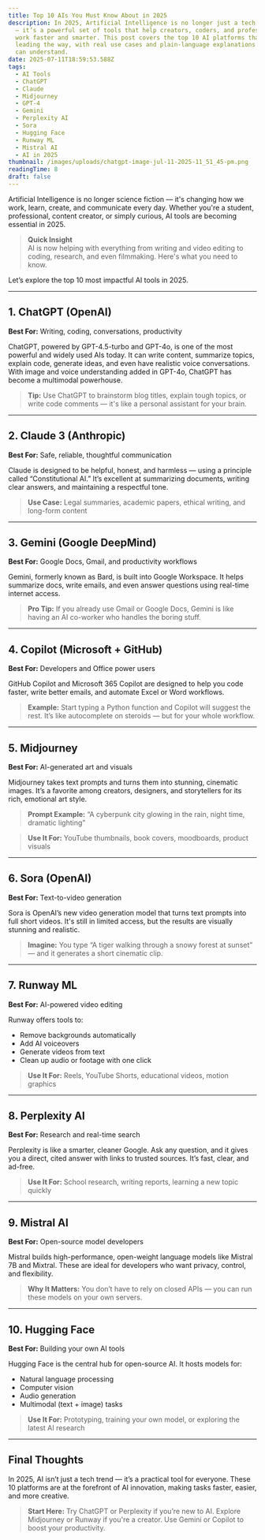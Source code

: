 ```yaml
---
title: Top 10 AIs You Must Know About in 2025
description: In 2025, Artificial Intelligence is no longer just a tech buzzword
  — it’s a powerful set of tools that help creators, coders, and professionals
  work faster and smarter. This post covers the top 10 AI platforms that are
  leading the way, with real use cases and plain-language explanations anyone
  can understand.
date: 2025-07-11T18:59:53.588Z
tags:
  - AI Tools
  - ChatGPT
  - Claude
  - Midjourney
  - GPT-4
  - Gemini
  - Perplexity AI
  - Sora
  - Hugging Face
  - Runway ML
  - Mistral AI
  - AI in 2025
thumbnail: /images/uploads/chatgpt-image-jul-11-2025-11_51_45-pm.png
readingTime: 8
draft: false
---
```

<!--StartFragment-->

Artificial Intelligence is no longer science fiction — it's changing how we work, learn, create, and communicate every day. Whether you're a student, professional, content creator, or simply curious, AI tools are becoming essential in 2025.

> **Quick Insight**\
> AI is now helping with everything from writing and video editing to coding, research, and even filmmaking. Here's what you need to know.

Let’s explore the top 10 most impactful AI tools in 2025.

- - -

## 1. **ChatGPT (OpenAI)**

**Best For:** Writing, coding, conversations, productivity

ChatGPT, powered by GPT-4.5-turbo and GPT-4o, is one of the most powerful and widely used AIs today. It can write content, summarize topics, explain code, generate ideas, and even have realistic voice conversations. With image and voice understanding added in GPT-4o, ChatGPT has become a multimodal powerhouse.

> **Tip:** Use ChatGPT to brainstorm blog titles, explain tough topics, or write code comments — it's like a personal assistant for your brain.

- - -

## 2. **Claude 3 (Anthropic)**

**Best For:** Safe, reliable, thoughtful communication

Claude is designed to be helpful, honest, and harmless — using a principle called “Constitutional AI.” It’s excellent at summarizing documents, writing clear answers, and maintaining a respectful tone.

> **Use Case:** Legal summaries, academic papers, ethical writing, and long-form content

- - -

## 3. **Gemini (Google DeepMind)**

**Best For:** Google Docs, Gmail, and productivity workflows

Gemini, formerly known as Bard, is built into Google Workspace. It helps summarize docs, write emails, and even answer questions using real-time internet access.

> **Pro Tip:** If you already use Gmail or Google Docs, Gemini is like having an AI co-worker who handles the boring stuff.

- - -

## 4. **Copilot (Microsoft + GitHub)**

**Best For:** Developers and Office power users

GitHub Copilot and Microsoft 365 Copilot are designed to help you code faster, write better emails, and automate Excel or Word workflows.

> **Example:** Start typing a Python function and Copilot will suggest the rest. It’s like autocomplete on steroids — but for your whole workflow.

- - -

## 5. **Midjourney**

**Best For:** AI-generated art and visuals

Midjourney takes text prompts and turns them into stunning, cinematic images. It’s a favorite among creators, designers, and storytellers for its rich, emotional art style.

> **Prompt Example:** “A cyberpunk city glowing in the rain, night time, dramatic lighting”

> **Use It For:** YouTube thumbnails, book covers, moodboards, product visuals

- - -

## 6. **Sora (OpenAI)**

**Best For:** Text-to-video generation

Sora is OpenAI’s new video generation model that turns text prompts into full short videos. It's still in limited access, but the results are visually stunning and realistic.

> **Imagine:** You type “A tiger walking through a snowy forest at sunset” — and it generates a short cinematic clip.

- - -

## 7. **Runway ML**

**Best For:** AI-powered video editing

Runway offers tools to:

* Remove backgrounds automatically
* Add AI voiceovers
* Generate videos from text
* Clean up audio or footage with one click

> **Use It For:** Reels, YouTube Shorts, educational videos, motion graphics

- - -

## 8. **Perplexity AI**

**Best For:** Research and real-time search

Perplexity is like a smarter, cleaner Google. Ask any question, and it gives you a direct, cited answer with links to trusted sources. It’s fast, clear, and ad-free.

> **Use It For:** School research, writing reports, learning a new topic quickly

- - -

## 9. **Mistral AI**

**Best For:** Open-source model developers

Mistral builds high-performance, open-weight language models like Mistral 7B and Mixtral. These are ideal for developers who want privacy, control, and flexibility.

> **Why It Matters:** You don’t have to rely on closed APIs — you can run these models on your own servers.

- - -

## 10. **Hugging Face**

**Best For:** Building your own AI tools

Hugging Face is the central hub for open-source AI. It hosts models for:

* Natural language processing
* Computer vision
* Audio generation
* Multimodal (text + image) tasks

> **Use It For:** Prototyping, training your own model, or exploring the latest AI research

- - -

## Final Thoughts

In 2025, AI isn’t just a tech trend — it’s a practical tool for everyone. These 10 platforms are at the forefront of AI innovation, making tasks faster, easier, and more creative.

> **Start Here:** Try ChatGPT or Perplexity if you’re new to AI. Explore Midjourney or Runway if you're a creator. Use Gemini or Copilot to boost your productivity.

<!--EndFragment-->